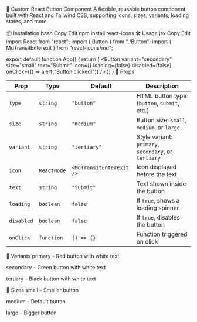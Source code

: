 🚀 Custom React Button Component
A flexible, reusable button component built with React and Tailwind CSS, supporting icons, sizes, variants, loading states, and more.

📦 Installation
bash
Copy
Edit
npm install react-icons
🛠️ Usage
jsx
Copy
Edit
import React from "react";
import { Button } from "./Button";
import { MdTransitEnterexit } from "react-icons/md";

export default function App() {
  return (
    <Button
      variant="secondary"
      size="small"
      text="Submit"
      icon={<MdTransitEnterexit />}
      loading={false}
      disabled={false}
      onClick={() => alert("Button clicked!")}
    />
  );
}
🧱 Props
<table> <thead> <tr> <th>Prop</th> <th>Type</th> <th>Default</th> <th>Description</th> </tr> </thead> <tbody> <tr> <td><code>type</code></td> <td><code>string</code></td> <td><code>"button"</code></td> <td>HTML button type (<code>button</code>, <code>submit</code>, etc.)</td> </tr> <tr> <td><code>size</code></td> <td><code>string</code></td> <td><code>"medium"</code></td> <td>Button size: <code>small</code>, <code>medium</code>, or <code>large</code></td> </tr> <tr> <td><code>variant</code></td> <td><code>string</code></td> <td><code>"tertiary"</code></td> <td>Style variant: <code>primary</code>, <code>secondary</code>, or <code>tertiary</code></td> </tr> <tr> <td><code>icon</code></td> <td><code>ReactNode</code></td> <td><code>&lt;MdTransitEnterexit /&gt;</code></td> <td>Icon displayed before the text</td> </tr> <tr> <td><code>text</code></td> <td><code>string</code></td> <td><code>"Submit"</code></td> <td>Text shown inside the button</td> </tr> <tr> <td><code>loading</code></td> <td><code>boolean</code></td> <td><code>false</code></td> <td>If <code>true</code>, shows a loading spinner</td> </tr> <tr> <td><code>disabled</code></td> <td><code>boolean</code></td> <td><code>false</code></td> <td>If <code>true</code>, disables the button</td> </tr> <tr> <td><code>onClick</code></td> <td><code>function</code></td> <td><code>() =&gt; {}</code></td> <td>Function triggered on click</td> </tr> </tbody> </table>
🎨 Variants
primary – Red button with white text

secondary – Green button with white text

tertiary – Black button with white text

📏 Sizes
small – Smaller button

medium – Default button

large – Bigger button
